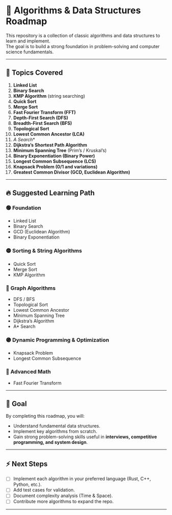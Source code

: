 # 🚀 Algorithms & Data Structures Roadmap

This repository is a collection of classic algorithms and data structures to learn and implement.  
The goal is to build a strong foundation in problem-solving and computer science fundamentals.

---

## 📘 Topics Covered

1. **Linked List**  
2. **Binary Search**  
3. **KMP Algorithm** (string searching)  
4. **Quick Sort**  
5. **Merge Sort**  
6. **Fast Fourier Transform (FFT)**  
7. **Depth-First Search (DFS)**  
8. **Breadth-First Search (BFS)**  
9. **Topological Sort**  
10. **Lowest Common Ancestor (LCA)**  
11. **A* Search**  
12. **Dijkstra’s Shortest Path Algorithm**  
13. **Minimum Spanning Tree** (Prim’s / Kruskal’s)  
14. **Binary Exponentiation (Binary Power)**  
15. **Longest Common Subsequence (LCS)**  
16. **Knapsack Problem (0/1 and variations)**  
17. **Greatest Common Divisor (GCD, Euclidean Algorithm)**  

---

## 🔥 Suggested Learning Path

### 🟢 Foundation
- Linked List  
- Binary Search  
- GCD (Euclidean Algorithm)  
- Binary Exponentiation  

### 🟡 Sorting & String Algorithms
- Quick Sort  
- Merge Sort  
- KMP Algorithm  

### 🔵 Graph Algorithms
- DFS / BFS  
- Topological Sort  
- Lowest Common Ancestor  
- Minimum Spanning Tree  
- Dijkstra’s Algorithm  
- A* Search  

### 🟣 Dynamic Programming & Optimization
- Knapsack Problem  
- Longest Common Subsequence  

### 🔴 Advanced Math
- Fast Fourier Transform  

---

## 🎯 Goal
By completing this roadmap, you will:  
- Understand fundamental data structures.  
- Implement key algorithms from scratch.  
- Gain strong problem-solving skills useful in **interviews, competitive programming, and system design**.  

---

## ⚡ Next Steps
- [ ] Implement each algorithm in your preferred language (Rust, C++, Python, etc.).  
- [ ] Add test cases for validation.  
- [ ] Document complexity analysis (Time & Space).  
- [ ] Contribute more algorithms to expand the repo.  

---

